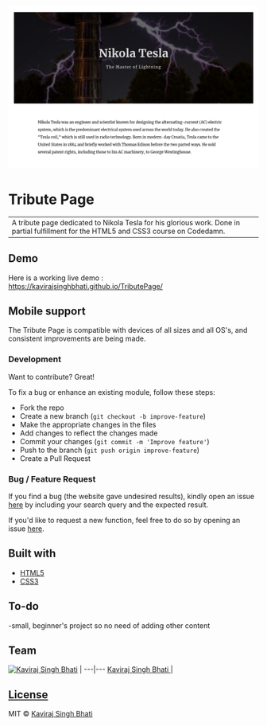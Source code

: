 # ![TributePage](https://github.com/KavirajSinghBhati/TributePage/blob/master/webp-sc.png)
# Tribute Page
<table>
<tr>
<td>
  A tribute page dedicated to Nikola Tesla for his glorious work. Done in partial fulfillment for the HTML5 and CSS3 course on Codedamn.
</td>
</tr>
</table>


## Demo
Here is a working live demo :  https://kavirajsinghbhati.github.io/TributePage/

## Mobile support
The Tribute Page is compatible with devices of all sizes and all OS's, and consistent improvements are being made.


### Development
Want to contribute? Great!

To fix a bug or enhance an existing module, follow these steps:

- Fork the repo
- Create a new branch (`git checkout -b improve-feature`)
- Make the appropriate changes in the files
- Add changes to reflect the changes made
- Commit your changes (`git commit -m 'Improve feature'`)
- Push to the branch (`git push origin improve-feature`)
- Create a Pull Request 

### Bug / Feature Request

If you find a bug (the website gave undesired results), kindly open an issue [here](https://github.com/KavirajSinghBhati/TributePage/issues/new) by including your search query and the expected result.

If you'd like to request a new function, feel free to do so by opening an issue [here](https://github.com/KavirajSinghBhati/TributePage/issues/new).


## Built with 

- [HTML5](https://developer.mozilla.org/en-US/docs/Glossary/HTML5)
- [CSS3](https://developer.mozilla.org/en-US/docs/Web/CSS)



## To-do
-small, beginner's project so no need of adding other content

## Team

[![Kaviraj Singh Bhati](https://avatars.githubusercontent.com/u/59439509?v=4)](https://github.com/KavirajSinghBhati) |
---|---
[Kaviraj Singh Bhati ](https://github.com/KavirajSinghBhati) |


## [License](https://github.com/KavirajSinghBhati/TributePage/blob/master/LICENSE)

MIT © [Kaviraj Singh Bhati ](https://github.com/KavirajSinghBhati)

